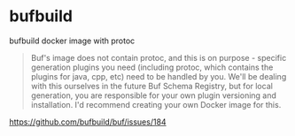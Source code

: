 # bufbuild
bufbuild docker image with protoc

> Buf's image does not contain protoc, and this is on purpose - specific generation plugins you need (including protoc, which contains the plugins for java, cpp, etc) need to be handled by you. We'll be dealing with this ourselves in the future Buf Schema Registry, but for local generation, you are responsible for your own plugin versioning and installation. I'd recommend creating your own Docker image for this.

https://github.com/bufbuild/buf/issues/184

